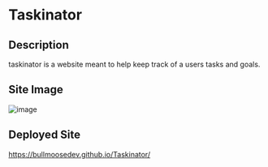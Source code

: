 # Taskinator

## Description
taskinator is a website meant to help keep track of a users tasks and goals.

## Site Image
![image](https://user-images.githubusercontent.com/95316362/155766572-ec7fea7f-9e09-4c67-9ba2-016b36b03a20.png)

## Deployed Site
https://bullmoosedev.github.io/Taskinator/
